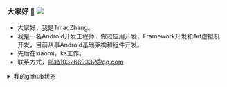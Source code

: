 ### 大家好 👋   ![](https://visitor-badge.glitch.me/badge?page_id=TmacZhang.TmacZhang)


<!--
**TmacZhang/TmacZhang** is a ✨ _special_ ✨ repository because its `README.md` (this file) appears on your GitHub profile.

Here are some ideas to get you started:

- 🔭 I’m currently working on ...
- 🌱 I’m currently learning ...
- 👯 I’m looking to collaborate on ...
- 🤔 I’m looking for help with ...
- 💬 Ask me about ...
- 📫 How to reach me: ...
- 😄 Pronouns: ...
- ⚡ Fun fact: ...
-->
- 大家好，我是TmacZhang。
- 我是一名Android开发工程师，做过应用开发，Framework开发和Art虚拟机开发，目前从事Android基础架构和组件开发。
- 先后在xiaomi，ks工作。
- 联系方式，邮箱1032689332@qq.com

<details>
<summary>我的github状态</summary>

![gaozp's github stats](https://github-readme-stats.vercel.app/api?username=TmacZhang&show_icons=true)

[![Top Langs](https://github-readme-stats.vercel.app/api/top-langs/?username=TmacZhang&layout=compact)](https://github.com/anuraghazra/github-readme-stats)
</details>
